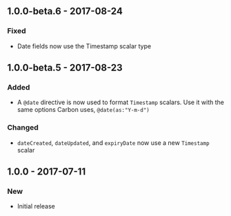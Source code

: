 ## 1.0.0-beta.6 - 2017-08-24

### Fixed

- Date fields now use the Timestamp scalar type

## 1.0.0-beta.5 - 2017-08-23

### Added

- A `@date` directive is now used to format `Timestamp` scalars. Use it with the same options Carbon uses, `@date(as:"Y-m-d")`

### Changed

- `dateCreated`, `dateUpdated`, and `expiryDate` now use a new `Timestamp` scalar

## 1.0.0 - 2017-07-11

### New

- Initial release